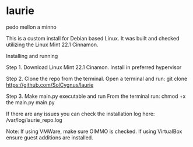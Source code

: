 # laurie
pedo mellon a minno

This is a custom install for Debian based Linux. It was built and checked utilizing the Linux Mint 22.1 Cinnamon.

Installing and running

Step 1. Download Linux Mint 22.1 Cinamon. Install in preferred hypervisor

Step 2. Clone the repo from the terminal.
Open a terminal and run:
    git clone https://github.com/SolCygnus/laurie

Step 3. Make main.py executable and run
From the terminal run:
    chmod +x the main.py
    main.py

If there are any issues you can check the installation log here:
    /var/log/laurie_repo.log



Note: If using VMWare, make sure OIMMO is checked. If using VirtualBox ensure guest additions are installed. 